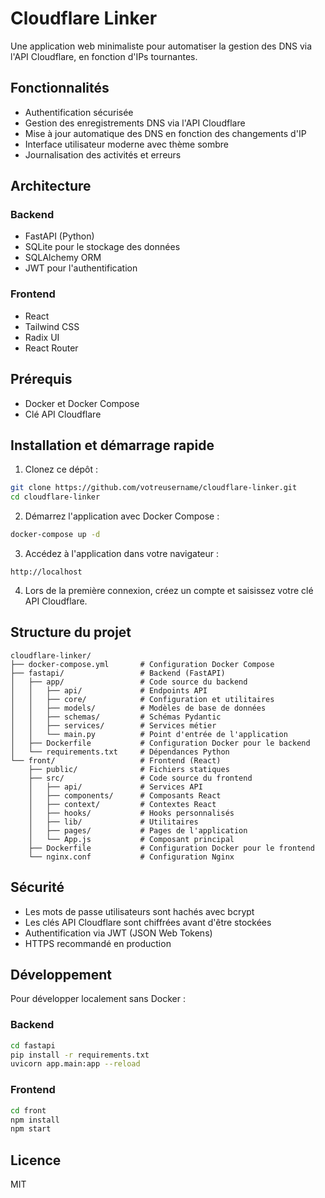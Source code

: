 # Cloudflare Linker

Une application web minimaliste pour automatiser la gestion des DNS via l'API Cloudflare, en fonction d'IPs tournantes.

## Fonctionnalités

- Authentification sécurisée
- Gestion des enregistrements DNS via l'API Cloudflare
- Mise à jour automatique des DNS en fonction des changements d'IP
- Interface utilisateur moderne avec thème sombre
- Journalisation des activités et erreurs

## Architecture

### Backend
- FastAPI (Python)
- SQLite pour le stockage des données
- SQLAlchemy ORM
- JWT pour l'authentification

### Frontend
- React
- Tailwind CSS
- Radix UI
- React Router

## Prérequis

- Docker et Docker Compose
- Clé API Cloudflare

## Installation et démarrage rapide

1. Clonez ce dépôt :
```bash
git clone https://github.com/votreusername/cloudflare-linker.git
cd cloudflare-linker
```

2. Démarrez l'application avec Docker Compose :
```bash
docker-compose up -d
```

3. Accédez à l'application dans votre navigateur :
```
http://localhost
```

4. Lors de la première connexion, créez un compte et saisissez votre clé API Cloudflare.

## Structure du projet

```
cloudflare-linker/
├── docker-compose.yml       # Configuration Docker Compose
├── fastapi/                 # Backend (FastAPI)
│   ├── app/                 # Code source du backend
│   │   ├── api/             # Endpoints API
│   │   ├── core/            # Configuration et utilitaires
│   │   ├── models/          # Modèles de base de données
│   │   ├── schemas/         # Schémas Pydantic
│   │   ├── services/        # Services métier
│   │   └── main.py          # Point d'entrée de l'application
│   ├── Dockerfile           # Configuration Docker pour le backend
│   └── requirements.txt     # Dépendances Python
└── front/                   # Frontend (React)
    ├── public/              # Fichiers statiques
    ├── src/                 # Code source du frontend
    │   ├── api/             # Services API
    │   ├── components/      # Composants React
    │   ├── context/         # Contextes React
    │   ├── hooks/           # Hooks personnalisés
    │   ├── lib/             # Utilitaires
    │   ├── pages/           # Pages de l'application
    │   └── App.js           # Composant principal
    ├── Dockerfile           # Configuration Docker pour le frontend
    └── nginx.conf           # Configuration Nginx
```

## Sécurité

- Les mots de passe utilisateurs sont hachés avec bcrypt
- Les clés API Cloudflare sont chiffrées avant d'être stockées
- Authentification via JWT (JSON Web Tokens)
- HTTPS recommandé en production

## Développement

Pour développer localement sans Docker :

### Backend
```bash
cd fastapi
pip install -r requirements.txt
uvicorn app.main:app --reload
```

### Frontend
```bash
cd front
npm install
npm start
```

## Licence

MIT 